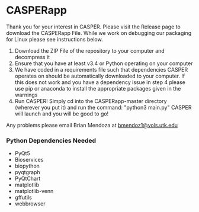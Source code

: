 # CASPERapp

Thank you for your interest in CASPER.  Please visit the Release page to download the CASPERapp File.  While we work on debugging our packaging for Linux please see instructions below.

1) Download the ZIP File of the repository to your computer and decompress it
2) Ensure that you have at least v3.4 or Python operating on your computer
3) We have coded in a requirements file such that dependencies CASPER operates on should be automatically downloaded to your computer.
If this does not work and you have a dependency issue in step 4 please use pip or anaconda to install the appropriate packages given in
the warnings
4) Run CASPER!  Simply cd into the CASPERapp-master directory (wherever you put it) and run the command: "python3 main.py"
CASPER will launch and you will be good to go!

Any problems please email Brian Mendoza at bmendoz1@vols.utk.edu

### Python Dependencies Needed
- PyQt5
- Bioservices
- biopython
- pyqtgraph
- PyQtChart
- matplotlib
- matplotlib-venn
- gffutils
- webbrowser
